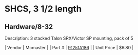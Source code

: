 # SHCS, 3 1/2 length
## Hardware/8-32
Description: 	3 stacked Talon SRX/Victor SP mounting, pack of 5 

| Vendor | Mcmaster | 
| Part # | [91251A186](http://www.mcmaster.com/) | 
| Unit Price | $6.80 | 
